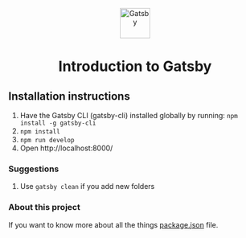 <p align="center">
  <a href="https://www.gatsbyjs.org">
    <img alt="Gatsby" src="https://www.gatsbyjs.org/monogram.svg" width="60" />
  </a>
</p>
<h1 align="center">
  Introduction to Gatsby
</h1>

## Installation instructions

1. Have the Gatsby CLI (gatsby-cli) installed globally by running: `npm install -g gatsby-cli`
1. `npm install`
1. `npm run develop`
1. Open http://localhost:8000/

### Suggestions

1. Use `gatsby clean` if you add new folders

### About this project

If you want to know more about all the things [package.json](package.json) file.
